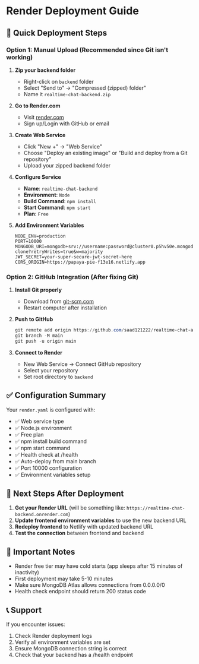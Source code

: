 # Render Deployment Guide

## 🚀 Quick Deployment Steps

### Option 1: Manual Upload (Recommended since Git isn't working)

1. **Zip your backend folder**
   - Right-click on `backend` folder
   - Select "Send to" → "Compressed (zipped) folder"
   - Name it `realtime-chat-backend.zip`

2. **Go to Render.com**
   - Visit [render.com](https://render.com)
   - Sign up/Login with GitHub or email

3. **Create Web Service**
   - Click "New +" → "Web Service"
   - Choose "Deploy an existing image" or "Build and deploy from a Git repository"
   - Upload your zipped backend folder

4. **Configure Service**
   - **Name**: `realtime-chat-backend`
   - **Environment**: `Node`
   - **Build Command**: `npm install`
   - **Start Command**: `npm start`
   - **Plan**: `Free`

5. **Add Environment Variables**
   ```
   NODE_ENV=production
   PORT=10000
   MONGODB_URI=mongodb+srv://username:password@cluster0.p5hv50e.mongodb.net/whatsapp-clone?retryWrites=true&w=majority
   JWT_SECRET=your-super-secure-jwt-secret-here
   CORS_ORIGIN=https://papaya-pie-f13e16.netlify.app
   ```

### Option 2: GitHub Integration (After fixing Git)

1. **Install Git properly**
   - Download from [git-scm.com](https://git-scm.com/download/win)
   - Restart computer after installation

2. **Push to GitHub**
   ```powershell
   git remote add origin https://github.com/saad121222/realtime-chat-app.git
   git branch -M main
   git push -u origin main
   ```

3. **Connect to Render**
   - New Web Service → Connect GitHub repository
   - Select your repository
   - Set root directory to `backend`

## ✅ Configuration Summary

Your `render.yaml` is configured with:
- ✅ Web service type
- ✅ Node.js environment  
- ✅ Free plan
- ✅ npm install build command
- ✅ npm start command
- ✅ Health check at /health
- ✅ Auto-deploy from main branch
- ✅ Port 10000 configuration
- ✅ Environment variables setup

## 🔧 Next Steps After Deployment

1. **Get your Render URL** (will be something like: `https://realtime-chat-backend.onrender.com`)
2. **Update frontend environment variables** to use the new backend URL
3. **Redeploy frontend** to Netlify with updated backend URL
4. **Test the connection** between frontend and backend

## 🚨 Important Notes

- Render free tier may have cold starts (app sleeps after 15 minutes of inactivity)
- First deployment may take 5-10 minutes
- Make sure MongoDB Atlas allows connections from 0.0.0.0/0
- Health check endpoint should return 200 status code

## 📞 Support

If you encounter issues:
1. Check Render deployment logs
2. Verify all environment variables are set
3. Ensure MongoDB connection string is correct
4. Check that your backend has a /health endpoint

